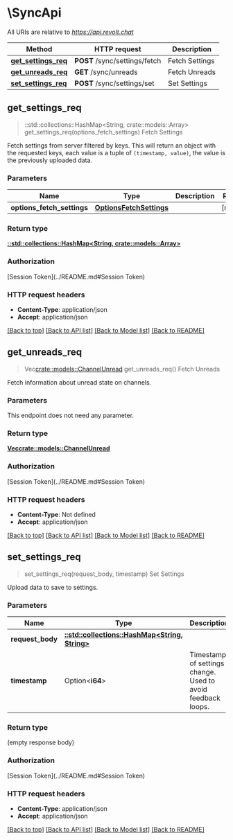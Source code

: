 # \SyncApi

All URIs are relative to *https://api.revolt.chat*

Method | HTTP request | Description
------------- | ------------- | -------------
[**get_settings_req**](SyncApi.md#get_settings_req) | **POST** /sync/settings/fetch | Fetch Settings
[**get_unreads_req**](SyncApi.md#get_unreads_req) | **GET** /sync/unreads | Fetch Unreads
[**set_settings_req**](SyncApi.md#set_settings_req) | **POST** /sync/settings/set | Set Settings



## get_settings_req

> ::std::collections::HashMap<String, crate::models::Array> get_settings_req(options_fetch_settings)
Fetch Settings

Fetch settings from server filtered by keys.  This will return an object with the requested keys, each value is a tuple of `(timestamp, value)`, the value is the previously uploaded data.

### Parameters


Name | Type | Description  | Required | Notes
------------- | ------------- | ------------- | ------------- | -------------
**options_fetch_settings** | [**OptionsFetchSettings**](OptionsFetchSettings.md) |  | [required] |

### Return type

[**::std::collections::HashMap<String, crate::models::Array>**](array.md)

### Authorization

[Session Token](../README.md#Session Token)

### HTTP request headers

- **Content-Type**: application/json
- **Accept**: application/json

[[Back to top]](#) [[Back to API list]](../README.md#documentation-for-api-endpoints) [[Back to Model list]](../README.md#documentation-for-models) [[Back to README]](../README.md)


## get_unreads_req

> Vec<crate::models::ChannelUnread> get_unreads_req()
Fetch Unreads

Fetch information about unread state on channels.

### Parameters

This endpoint does not need any parameter.

### Return type

[**Vec<crate::models::ChannelUnread>**](ChannelUnread.md)

### Authorization

[Session Token](../README.md#Session Token)

### HTTP request headers

- **Content-Type**: Not defined
- **Accept**: application/json

[[Back to top]](#) [[Back to API list]](../README.md#documentation-for-api-endpoints) [[Back to Model list]](../README.md#documentation-for-models) [[Back to README]](../README.md)


## set_settings_req

> set_settings_req(request_body, timestamp)
Set Settings

Upload data to save to settings.

### Parameters


Name | Type | Description  | Required | Notes
------------- | ------------- | ------------- | ------------- | -------------
**request_body** | [**::std::collections::HashMap<String, String>**](String.md) |  | [required] |
**timestamp** | Option<**i64**> | Timestamp of settings change.  Used to avoid feedback loops. |  |

### Return type

 (empty response body)

### Authorization

[Session Token](../README.md#Session Token)

### HTTP request headers

- **Content-Type**: application/json
- **Accept**: application/json

[[Back to top]](#) [[Back to API list]](../README.md#documentation-for-api-endpoints) [[Back to Model list]](../README.md#documentation-for-models) [[Back to README]](../README.md)

